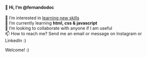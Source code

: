  <h4>👋 Hi, I’m @fernandodoc</h4>
 👀 I’m interested in <ins> learning new skills</ins><br>
 🌱 I’m currently learning <strong> html, css & javascript </strong><br> 
 💞️ I’m looking to collaborate with anyone if I am useful <br>
 📫 How to reach me? Send me an email or message on Instagram or LinkedIn :)<br> 
 
 Welcome! :)

<!---
fernandodoc/fernandodoc is a ✨ special ✨ repository because its `README.md` (this file) appears on your GitHub profile.
You can click the Preview link to take a look at your changes.


--->


